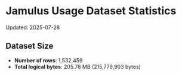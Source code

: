 # Jamulus Usage Dataset Statistics

Updated: 2025-07-28

## Dataset Size
- **Number of rows**: 1,532,459
- **Total logical bytes**: 205.78 MB (215,779,903 bytes)
